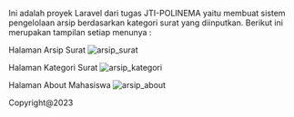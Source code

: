 Ini adalah proyek Laravel dari tugas JTI-POLINEMA yaitu membuat sistem pengelolaan arsip berdasarkan kategori surat yang diinputkan. Berikut ini merupakan tampilan setiap menunya :


Halaman Arsip Surat
![arsip_surat](https://github.com/Wahyunianti/siarsip-JTI-Polinema/assets/122524103/7ff31766-f88e-4712-8713-b6308b294c11.png)
<br>


Halaman Kategori Surat
![arsip_kategori](https://github.com/Wahyunianti/siarsip-JTI-Polinema/assets/122524103/cf298296-e7a6-4117-b404-187cfb8e0a9e.png)
<br>


Halaman About Mahasiswa
![arsip_about](https://github.com/Wahyunianti/siarsip-JTI-Polinema/assets/122524103/33f5ef3d-1327-465b-9b01-30659ef19d27.png)
<br>

Copyright@2023
